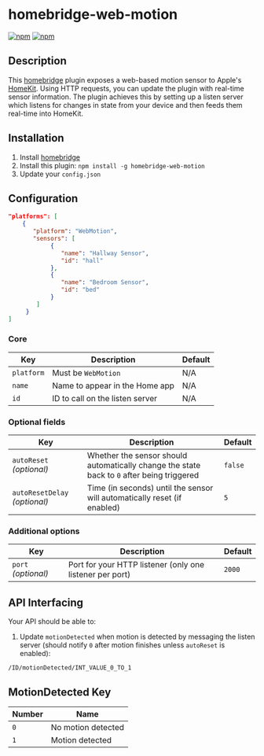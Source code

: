 # homebridge-web-motion

[![npm](https://img.shields.io/npm/v/homebridge-web-motion.svg)](https://www.npmjs.com/package/homebridge-web-motion) [![npm](https://img.shields.io/npm/dt/homebridge-web-motion.svg)](https://www.npmjs.com/package/homebridge-web-motion)

## Description

This [homebridge](https://github.com/nfarina/homebridge) plugin exposes a web-based motion sensor to Apple's [HomeKit](http://www.apple.com/ios/home/). Using HTTP requests, you can update the plugin with real-time sensor information. The plugin achieves this by setting up a listen server which listens for changes in state from your device and then feeds them real-time into HomeKit.

## Installation

1. Install [homebridge](https://github.com/nfarina/homebridge#installation-details)
2. Install this plugin: `npm install -g homebridge-web-motion`
3. Update your `config.json`

## Configuration

```json
"platforms": [
    {
       "platform": "WebMotion",
       "sensors": [
            {
               "name": "Hallway Sensor",
               "id": "hall"
            },
            {
               "name": "Bedroom Sensor",
               "id": "bed"
            }
        ]
     }
]
```

### Core
| Key | Description | Default |
| --- | --- | --- |
| `platform` | Must be `WebMotion` | N/A |
| `name` | Name to appear in the Home app | N/A |
| `id` | ID to call on the listen server | N/A |

### Optional fields
| Key | Description | Default |
| --- | --- | --- |
| `autoReset` _(optional)_ | Whether the sensor should automatically change the state back to `0` after being triggered | `false` |
| `autoResetDelay` _(optional)_ | Time (in seconds) until the sensor will automatically reset (if enabled) | `5` |

### Additional options
| Key | Description | Default |
| --- | --- | --- |
| `port` _(optional)_ | Port for your HTTP listener (only one listener per port) | `2000` |

## API Interfacing

Your API should be able to:

1. Update `motionDetected` when motion is detected by messaging the listen server (should notify `0` after motion finishes unless `autoReset` is enabled):
```
/ID/motionDetected/INT_VALUE_0_TO_1
```

## MotionDetected Key

| Number | Name |
| --- | --- |
| `0` | No motion detected |
| `1` | Motion detected |

